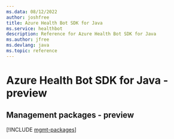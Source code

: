```yaml
---
ms.data: 08/12/2022
author: joshfree
title: Azure Health Bot SDK for Java
ms.service: healthbot
description: Reference for Azure Health Bot SDK for Java
ms.author: jfree
ms.devlang: java
ms.topic: reference
---
```

# Azure Health Bot SDK for Java - preview

## Management packages - preview
[!INCLUDE [mgmt-packages](health-bot-mgmt-index.md)]
